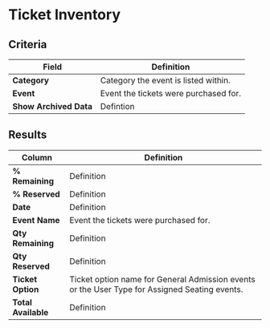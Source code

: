 # Ticket Inventory

## Criteria

| **Field** | **Definition** |
| --- | --- |
| **Category** | Category the event is listed within. |
| **Event** | Event the tickets were purchased for. |
| **Show Archived Data** | Defintion |

## Results

| **Column** | **Definition** |
| --- | --- |
| **% Remaining** | Definition |
| **% Reserved** | Definition |
| **Date** | Definition |
| **Event Name** | Event the tickets were purchased for. |
| **Qty Remaining** | Definition |
| **Qty Reserved** | Definition |
| **Ticket Option** | Ticket option name for General Admission events or the User Type for Assigned Seating events. |
| **Total Available** | Definition |

